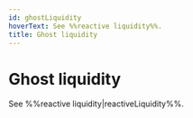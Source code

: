 ```yaml
---
id: ghostLiquidity
hoverText: See %%reactive liquidity%%.
title: Ghost liquidity
---
```


# Ghost liquidity

See %%reactive liquidity|reactiveLiquidity%%.
